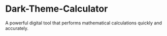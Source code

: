 # Dark-Theme-Calculator
A powerful digital tool that performs mathematical calculations quickly and accurately.
